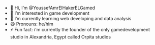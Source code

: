 - 👋 Hi, I’m @YoussefAmrElHakerELGamed
- 👀 I’m interested in game development
- 🌱 I’m currently learning web developing and data analysis
- 😄 Pronouns: he/him
- ⚡ Fun fact: i'm currently the founder of the only gamedevelopment studio in Alexandria, Egypt called Orpita studios

<!---
YoussefAmrElHakerELGamed/YoussefAmrElHakerELGamed is a ✨ special ✨ repository because its `README.md` (this file) appears on your GitHub profile.
You can click the Preview link to take a look at your changes.
--->
